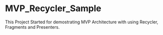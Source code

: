 # MVP_Recycler_Sample
This Project Started for demostrating MVP Architecture with using Recycler, Fragments and Presenters.

